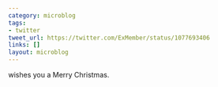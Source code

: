 ```yaml
---
category: microblog
tags:
- twitter
tweet_url: https://twitter.com/ExMember/status/1077693406
links: []
layout: microblog
---
```

wishes you a Merry Christmas.
